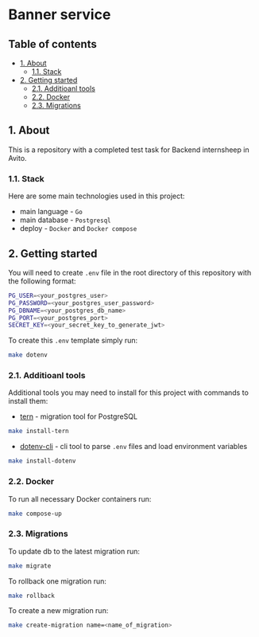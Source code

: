 # Banner service <!-- omit from toc -->

## Table of contents <!-- omit from toc -->
- [1. About](#1-about)
  - [1.1. Stack](#11-stack)
- [2. Getting started](#2-getting-started)
  - [2.1. Additioanl tools](#21-additioanl-tools)
  - [2.2. Docker](#22-docker)
  - [2.3. Migrations](#23-migrations)

## 1. About

This is a repository with a completed test task for Backend internsheep in Avito.

### 1.1. Stack

Here are some main technologies used in this project:

- main language - `Go`
- main database - `Postgresql`
- deploy - `Docker` and `Docker compose`

## 2. Getting started

You will need to create `.env` file in the root directory of this repository with the following format:

```bash
PG_USER=<your_postgres_user>
PG_PASSWORD=<your_postgres_user_password>
PG_DBNAME=<your_postgres_db_name>
PG_PORT=<your_postgres_port>
SECRET_KEY=<your_secret_key_to_generate_jwt>
```

To create this `.env` template simply run:

```bash
make dotenv
```

### 2.1. Additioanl tools

Additional tools you may need to install for this project with commands to install them:

- [tern](https://github.com/jackc/tern) - migration tool for PostgreSQL
```bash
make install-tern
```
- [dotenv-cli](https://www.npmjs.com/package/dotenv-cli) - cli tool to parse `.env` files and load environment variables
```bash
make install-dotenv
```

### 2.2. Docker

To run all necessary Docker containers run:
```bash
make compose-up
```

### 2.3. Migrations

To update db to the latest migration  run:
```bash
make migrate
```

To rollback one migration run:
```bash
make rollback
```

To create a new migration run:
```bash
make create-migration name=<name_of_migration>
```
